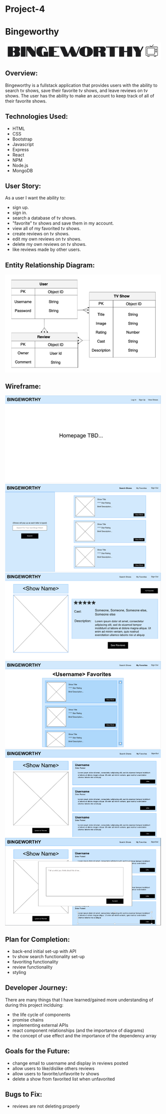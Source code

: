 # Project-4
# Bingeworthy
![title](./images/Bingeworthy.png)

## Overview:

Bingeworthy is a fullstack application that provides users with the ability to search tv shows, save their favorite tv shows, and leave reviews on tv shows. The user has the ability to make an account to keep track of all of their favorite shows.

## Technologies Used:

- HTML
- CSS
- Bootstrap
- Javascript
- Express 
- React
- NPM
- Node.js
- MongoDB 

## User Story:

As a user I want the ability to:
- sign up.
- sign in. 
- search a database of tv shows.
- "favorite" tv shows and save them in my account.
- view all of my favorited tv shows. 
- create reviews on tv shows. 
- edit my own reviews on tv shows. 
- delete my own reviews on tv shows. 
- like reviews made by other users.


## Entity Relationship Diagram:


![erd](./images/erd.png)


## Wireframe:


![home-page](./images/homepage.png)
![search](./images/search.png)
![show-page](./images/show-page.png)
![favorites](./images/favorites.png)
![reviews](./images/reviews.png)
![review-create](./images/review-create.png)

## Plan for Completion:

- back-end initial set-up with API
- tv show search functionality set-up
- favoriting functionality
- review functionality
- styling

## Developer Journey:
There are many things that I have learned/gained more understanding of during this project inclduing:
- the life cycle of components
- promise chains
- implementing external APIs
- react component relationships (and the importance of diagrams)
- the concept of use effect and the importance of the dependency array


## Goals for the Future:
- change email to username and display in reviews posted
- allow users to like/dislike others reviews
- allow users to favorite/unfavorite tv shows
- delete a show from favorited list when unfavorited

## Bugs to Fix:
- reviews are not deleting properly
